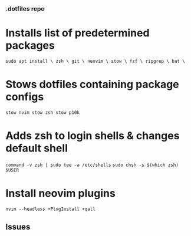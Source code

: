 ### .dotfiles repo

# Installs list of predetermined packages
 `sudo apt install \
	zsh \
	git \
	neovim \
	stow \
	fzf \
	ripgrep \
	bat \`

# Stows dotfiles containing package configs
`stow nvim
stow zsh
stow p10k`

# Adds zsh to login shells & changes default shell
`command -v zsh | sudo tee -a /etc/shells`
`sudo chsh -s $(which zsh) $USER`

# Install neovim plugins
`nvim --headless +PlugInstall +qall`


## Issues


